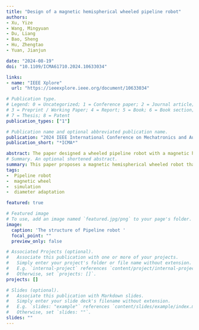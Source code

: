 ```yaml
---
title: "Design of a magnetic hemispherical wheeled pipeline robot"
authors:
- Xu, Yize
- Wang, Mingyuan
- Du, Liang
- Bao, Sheng
- Hu, Zhengtao
- Yuan, Jianjun

date: "2024-08-19"
doi: "10.1109/ICMA61710.2024.10633034"

links:
- name: "IEEE Xplore"
  url: "https://ieeexplore.ieee.org/document/10633034"

# Publication type.
# Legend: 0 = Uncategorized; 1 = Conference paper; 2 = Journal article;
# 3 = Preprint / Working Paper; 4 = Report; 5 = Book; 6 = Book section;
# 7 = Thesis; 8 = Patent
publication_types: ["1"]

# Publication name and optional abbreviated publication name.
publication: "2024 IEEE International Conference on Mechatronics and Automation (ICMA)"
publication_short: "*ICMA*"

abstract: The paper designed a wheeled pipeline robot with a magnetic hemispherical wheel for pipeline with various curvatures. The magnetic hemispherical wheel can adapt to pipes with different curvatures. By changing the direction of the magnetic hemispherical wheel’s spherical surface, the robot can crawl inside or outside the pipe. Two different magnet holders suitable for the hemispherical wheel were designed. Parametric simulations were conducted to analyze the magnetic force magnitude at different angles of the magnet holder. The pitch angle of the swing arms of the robot was analyzed when turning angles changed. Finally, a prototype was built, and motion performance tests were conducted to show its performance.
# Summary. An optional shortened abstract.
summary: This paper proposes a magnetic hemispherical wheeled robot that can adapt to pipes with different curvatures (external or internal). The hemispherical wheel, combined with an independently movable magnet holder, enhances the robot’s adhesion force on pipes with varying curvature radii. Two magnet holders suitable for the hemispherical wheel were designed. Parametric simulations were conducted to analyze the magnetic induction intensity and magnetic force magnitude of the two magnet holders at different magnet holder angles. Adhesion force experimental results indicate that under the same conditions, the cross-shaped magnet holder exhibits more stable magnetic force. Computational analysis explored the relationship between the pitch angle of the arm and the robot’s climbing at different diameters and at various inclined angles. Finally, a prototype was built for pipe climbing experiments, and the results demonstrate that the robot can move in different directions on pipes with varying diameters. In the future, we will explore different wheel materials or use injection molding processes to enhance the friction force of the wheels.
tags:
-  Pipeline robot
-  magnetic wheel
-  simulation
-  diameter adaptation 

featured: true

# Featured image
# To use, add an image named `featured.jpg/png` to your page's folder. 
image:
  caption: 'The structure of Pipeline robot '
  focal_point: ""
  preview_only: false

# Associated Projects (optional).
#   Associate this publication with one or more of your projects.
#   Simply enter your project's folder or file name without extension.
#   E.g. `internal-project` references `content/project/internal-project/index.md`.
#   Otherwise, set `projects: []`.
projects: []

# Slides (optional).
#   Associate this publication with Markdown slides.
#   Simply enter your slide deck's filename without extension.
#   E.g. `slides: "example"` references `content/slides/example/index.md`.
#   Otherwise, set `slides: ""`.
slides: ""
---
```

